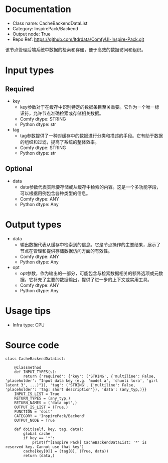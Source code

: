 # Documentation
- Class name: CacheBackendDataList
- Category: InspirePack/Backend
- Output node: True
- Repo Ref: https://github.com/ltdrdata/ComfyUI-Inspire-Pack.git

该节点管理后端系统中数据的检索和存储，便于高效的数据访问和组织。

# Input types
## Required
- key
    - key参数对于在缓存中识别特定的数据条目至关重要。它作为一个唯一标识符，允许节点准确检索或存储相关数据。
    - Comfy dtype: STRING
    - Python dtype: str
- tag
    - tag参数提供了一种对缓存中的数据进行分类和描述的手段。它有助于数据的组织和过滤，提高了系统的整体效率。
    - Comfy dtype: STRING
    - Python dtype: str
## Optional
- data
    - data参数代表实际要存储或从缓存中检索的内容。这是一个多功能字段，可以根据用例包含各种类型的信息。
    - Comfy dtype: ANY
    - Python dtype: Any

# Output types
- data
    - 输出数据代表从缓存中检索到的信息。它是节点操作的主要结果，展示了节点在管理和提供存储数据访问方面的有效性。
    - Comfy dtype: ANY
    - Python dtype: Any
- opt
    - opt参数，作为输出的一部分，可能包含与检索数据相关的额外选项或元数据。它补充了主要的数据输出，提供了进一步的上下文或实用工具。
    - Comfy dtype: ANY
    - Python dtype: Any

# Usage tips
- Infra type: CPU

# Source code
```
class CacheBackendDataList:

    @classmethod
    def INPUT_TYPES(s):
        return {'required': {'key': ('STRING', {'multiline': False, 'placeholder': "Input data key (e.g. 'model a', 'chunli lora', 'girl latent 3', ...)"}), 'tag': ('STRING', {'multiline': False, 'placeholder': 'Tag: short description'}), 'data': (any_typ,)}}
    INPUT_IS_LIST = True
    RETURN_TYPES = (any_typ,)
    RETURN_NAMES = ('data opt',)
    OUTPUT_IS_LIST = (True,)
    FUNCTION = 'doit'
    CATEGORY = 'InspirePack/Backend'
    OUTPUT_NODE = True

    def doit(self, key, tag, data):
        global cache
        if key == '*':
            print(f"[Inspire Pack] CacheBackendDataList: '*' is reserved key. Cannot use that key")
        cache[key[0]] = (tag[0], (True, data))
        return (data,)
```